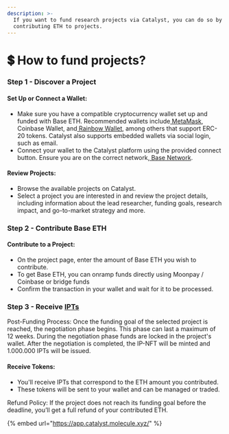 ```yaml
---
description: >-
  If you want to fund research projects via Catalyst, you can do so by
  contributing ETH to projects.
---
```


# 💲 How to fund projects?

### Step 1 - Discover a Project&#x20;

#### Set Up or Connect a Wallet:

* Make sure you have a compatible cryptocurrency wallet set up and funded with Base ETH. Recommended wallets include[ MetaMask](https://metamask.io/), Coinbase Wallet, and[ Rainbow Wallet](https://rainbow.me/), among others that support ERC-20 tokens. Catalyst also supports embedded wallets via social login, such as email.
* Connect your wallet to the Catalyst platform using the provided connect button. Ensure you are on the correct network,[ Base Network](https://www.base.org/).

#### Review Projects:

* Browse the available projects on Catalyst.
* Select a project you are interested in and review the project details, including information about the lead researcher, funding goals, research impact, and go-to-market strategy and more.

### **Step 2 - Contribute Base ETH**

#### Contribute to a Project:

* On the project page, enter the amount of Base ETH you wish to contribute.
* To get Base ETH, you can onramp funds directly using Moonpay / Coinbase or bridge funds
* Confirm the transaction in your wallet and wait for it to be processed.

### **Step 3 - Receive** [**IPTs**](broken-reference)

Post-Funding Process: Once the funding goal of the selected project is reached, the negotiation phase begins. This phase can last a maximum of 12 weeks. During the negotiation phase funds are locked in the project's wallet. After the negotiation is completed, the IP-NFT will be minted and 1.000.000 IPTs will be issued.

#### Receive Tokens:

* You'll receive IPTs that correspond to the ETH amount you contributed.
* These tokens will be sent to your wallet and can be managed or traded.

Refund Policy: If the project does not reach its funding goal before the deadline, you’ll get a full refund of your contributed ETH.&#x20;





{% embed url="https://app.catalyst.molecule.xyz/" %}
